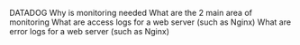 DATADOG
Why is monitoring needed
What are the 2 main area of monitoring
What are access logs for a web server (such as Nginx)
What are error logs for a web server (such as Nginx)

